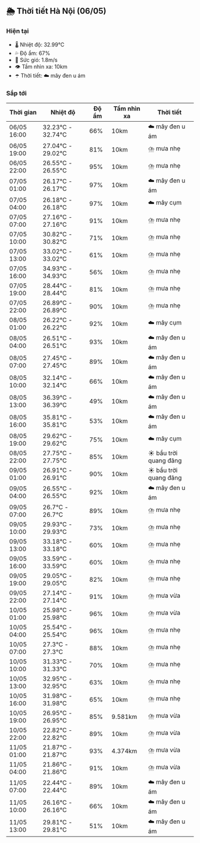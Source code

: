 ## 🌦️ Thời tiết Hà Nội (06/05)

### Hiện tại

- 🌡️ Nhiệt độ: 32.99℃
- 💦 Độ ẩm: 67%
- 💨 Sức gió: 1.8m/s
- 👁️ Tầm nhìn xa: 10km
- ☂️ Thời tiết: ☁️ mây đen u ám

### Sắp tới

| Thời gian | Nhiệt độ | Độ ẩm | Tầm nhìn xa | Thời tiết |
| --- | --- | --- | --- | --- |
| 06/05 16:00 | 32.23℃ - 32.74℃ | 66% | 10km | ☁️ mây đen u ám |
| 06/05 19:00 | 27.04℃ - 29.02℃ | 81% | 10km | ⛈️ mưa nhẹ |
| 06/05 22:00 | 26.55℃ - 26.55℃ | 95% | 10km | ⛈️ mưa nhẹ |
| 07/05 01:00 | 26.17℃ - 26.17℃ | 97% | 10km | ☁️ mây đen u ám |
| 07/05 04:00 | 26.18℃ - 26.18℃ | 97% | 10km | ☁️ mây cụm |
| 07/05 07:00 | 27.16℃ - 27.16℃ | 91% | 10km | ⛈️ mưa nhẹ |
| 07/05 10:00 | 30.82℃ - 30.82℃ | 71% | 10km | ⛈️ mưa nhẹ |
| 07/05 13:00 | 33.02℃ - 33.02℃ | 61% | 10km | ⛈️ mưa nhẹ |
| 07/05 16:00 | 34.93℃ - 34.93℃ | 56% | 10km | ⛈️ mưa nhẹ |
| 07/05 19:00 | 28.44℃ - 28.44℃ | 81% | 10km | ⛈️ mưa nhẹ |
| 07/05 22:00 | 26.89℃ - 26.89℃ | 90% | 10km | ⛈️ mưa nhẹ |
| 08/05 01:00 | 26.22℃ - 26.22℃ | 92% | 10km | ☁️ mây cụm |
| 08/05 04:00 | 26.51℃ - 26.51℃ | 93% | 10km | ☁️ mây đen u ám |
| 08/05 07:00 | 27.45℃ - 27.45℃ | 89% | 10km | ☁️ mây đen u ám |
| 08/05 10:00 | 32.14℃ - 32.14℃ | 66% | 10km | ☁️ mây đen u ám |
| 08/05 13:00 | 36.39℃ - 36.39℃ | 49% | 10km | ☁️ mây đen u ám |
| 08/05 16:00 | 35.81℃ - 35.81℃ | 53% | 10km | ☁️ mây đen u ám |
| 08/05 19:00 | 29.62℃ - 29.62℃ | 75% | 10km | ☁️ mây cụm |
| 08/05 22:00 | 27.75℃ - 27.75℃ | 85% | 10km | ☀️ bầu trời quang đãng |
| 09/05 01:00 | 26.91℃ - 26.91℃ | 90% | 10km | ☀️ bầu trời quang đãng |
| 09/05 04:00 | 26.55℃ - 26.55℃ | 92% | 10km | ☁️ mây đen u ám |
| 09/05 07:00 | 26.7℃ - 26.7℃ | 89% | 10km | ⛈️ mưa nhẹ |
| 09/05 10:00 | 29.93℃ - 29.93℃ | 73% | 10km | ⛈️ mưa nhẹ |
| 09/05 13:00 | 33.18℃ - 33.18℃ | 60% | 10km | ⛈️ mưa nhẹ |
| 09/05 16:00 | 33.59℃ - 33.59℃ | 60% | 10km | ⛈️ mưa nhẹ |
| 09/05 19:00 | 29.05℃ - 29.05℃ | 82% | 10km | ⛈️ mưa nhẹ |
| 09/05 22:00 | 27.14℃ - 27.14℃ | 91% | 10km | ⛈️ mưa vừa |
| 10/05 01:00 | 25.98℃ - 25.98℃ | 96% | 10km | ⛈️ mưa vừa |
| 10/05 04:00 | 25.54℃ - 25.54℃ | 96% | 10km | ⛈️ mưa nhẹ |
| 10/05 07:00 | 27.3℃ - 27.3℃ | 88% | 10km | ⛈️ mưa nhẹ |
| 10/05 10:00 | 31.33℃ - 31.33℃ | 70% | 10km | ⛈️ mưa nhẹ |
| 10/05 13:00 | 32.95℃ - 32.95℃ | 63% | 10km | ⛈️ mưa nhẹ |
| 10/05 16:00 | 31.98℃ - 31.98℃ | 65% | 10km | ⛈️ mưa nhẹ |
| 10/05 19:00 | 26.95℃ - 26.95℃ | 85% | 9.581km | ⛈️ mưa vừa |
| 10/05 22:00 | 22.82℃ - 22.82℃ | 89% | 10km | ⛈️ mưa vừa |
| 11/05 01:00 | 21.87℃ - 21.87℃ | 93% | 4.374km | ⛈️ mưa vừa |
| 11/05 04:00 | 21.86℃ - 21.86℃ | 91% | 10km | ⛈️ mưa vừa |
| 11/05 07:00 | 22.44℃ - 22.44℃ | 89% | 10km | ☁️ mây đen u ám |
| 11/05 10:00 | 26.16℃ - 26.16℃ | 66% | 10km | ☁️ mây đen u ám |
| 11/05 13:00 | 29.81℃ - 29.81℃ | 51% | 10km | ☁️ mây đen u ám |
